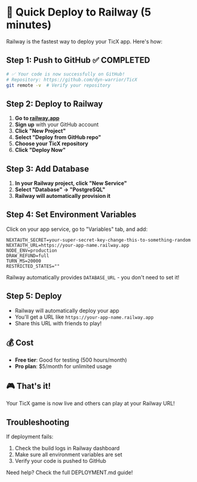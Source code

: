 # 🚀 Quick Deploy to Railway (5 minutes)

Railway is the fastest way to deploy your TicX app. Here's how:

## Step 1: Push to GitHub ✅ COMPLETED
```bash
# ✅ Your code is now successfully on GitHub!
# Repository: https://github.com/dyn-warrior/TicX
git remote -v  # Verify your repository
```

## Step 2: Deploy to Railway
1. **Go to [railway.app](https://railway.app)**
2. **Sign up** with your GitHub account
3. **Click "New Project"**
4. **Select "Deploy from GitHub repo"**
5. **Choose your TicX repository**
6. **Click "Deploy Now"**

## Step 3: Add Database
1. **In your Railway project, click "New Service"**
2. **Select "Database" → "PostgreSQL"**
3. **Railway will automatically provision it**

## Step 4: Set Environment Variables
Click on your app service, go to "Variables" tab, and add:

```
NEXTAUTH_SECRET=your-super-secret-key-change-this-to-something-random
NEXTAUTH_URL=https://your-app-name.railway.app
NODE_ENV=production
DRAW_REFUND=full
TURN_MS=20000
RESTRICTED_STATES=""
```

Railway automatically provides `DATABASE_URL` - you don't need to set it!

## Step 5: Deploy
- Railway will automatically deploy your app
- You'll get a URL like `https://your-app-name.railway.app`
- Share this URL with friends to play!

## 💰 Cost
- **Free tier**: Good for testing (500 hours/month)
- **Pro plan**: $5/month for unlimited usage

## 🎮 That's it!
Your TicX game is now live and others can play at your Railway URL!

## Troubleshooting
If deployment fails:
1. Check the build logs in Railway dashboard
2. Make sure all environment variables are set
3. Verify your code is pushed to GitHub

Need help? Check the full DEPLOYMENT.md guide!
